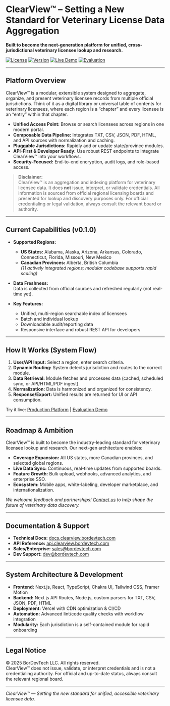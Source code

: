 # ClearView™ – Setting a New Standard for Veterinary License Data Aggregation

**Built to become the next-generation platform for unified, cross-jurisdictional veterinary licensee lookup and research.**

[![License](https://img.shields.io/badge/License-BorDevTech%20Proprietary-blue.svg)](LICENSE)
[![Version](https://img.shields.io/badge/Version-0.1.0-green.svg)](CHANGELOG.md)
[![Live Demo](https://img.shields.io/badge/Live%20Demo-Available-brightgreen.svg)](https://clear-view-two.vercel.app/)
[![Evaluation](https://img.shields.io/badge/Evaluation-Environment-orange.svg)](https://bordevtech.github.io/ClearView/)

---

## Platform Overview

ClearView™ is a modular, extensible system designed to aggregate, organize, and present veterinary licensee records from multiple official jurisdictions. Think of it as a digital library or universal table of contents for veterinary licensees, where each region is a “chapter” and every licensee is an “entry” within that chapter.

- **Unified Access Point:** Browse or search licensees across regions in one modern portal.
- **Composable Data Pipeline:** Integrates TXT, CSV, JSON, PDF, HTML, and API sources with normalization and caching.
- **Pluggable Jurisdictions:** Rapidly add or update state/province modules.
- **API-First & Developer Ready:** Use robust REST endpoints to integrate ClearView™ into your workflows.
- **Security-Focused:** End-to-end encryption, audit logs, and role-based access.

> **Disclaimer:**  
> ClearView™ is an aggregation and indexing platform for veterinary licensee data. It does **not** issue, interpret, or validate credentials. All information is sourced from official regional licensing boards and presented for lookup and discovery purposes only. For official credentialing or legal validation, always consult the relevant board or authority.

---

## Current Capabilities (v0.1.0)

- **Supported Regions:**  
  - **US States:** Alabama, Alaska, Arizona, Arkansas, Colorado, Connecticut, Florida, Missouri, New Mexico  
  - **Canadian Provinces:** Alberta, British Columbia  
  *(11 actively integrated regions; modular codebase supports rapid scaling)*

- **Data Freshness:**  
  Data is collected from official sources and refreshed regularly (not real-time yet).

- **Key Features:**  
  - Unified, multi-region searchable index of licensees
  - Batch and individual lookup
  - Downloadable audit/reporting data
  - Responsive interface and robust REST API for developers

---

## How It Works (System Flow)

1. **User/API Input:** Select a region, enter search criteria.
2. **Dynamic Routing:** System detects jurisdiction and routes to the correct module.
3. **Data Retrieval:** Module fetches and processes data (cached, scheduled sync, or API/HTML/PDF ingest).
4. **Normalization:** Data is harmonized and organized for consistency.
5. **Response/Export:** Unified results are returned for UI or API consumption.

Try it live: [Production Platform](https://clear-view-two.vercel.app/) | [Evaluation Demo](https://bordevtech.github.io/ClearView/)

---

## Roadmap & Ambition

ClearView™ is built to become the industry-leading standard for veterinary licensee lookup and research. Our next-gen architecture enables:

- **Coverage Expansion:** All US states, more Canadian provinces, and selected global regions.
- **Live Data Sync:** Continuous, real-time updates from supported boards.
- **Feature Growth:** Bulk upload, webhooks, advanced analytics, and enterprise SSO.
- **Ecosystem:** Mobile apps, white-labeling, developer marketplace, and internationalization.

*We welcome feedback and partnerships! [Contact us](mailto:dev@bordevtech.com) to help shape the future of veterinary data discovery.*

---

## Documentation & Support

- **Technical Docs:** [docs.clearview.bordevtech.com](https://docs.clearview.bordevtech.com)
- **API Reference:** [api.clearview.bordevtech.com](https://api.clearview.bordevtech.com)
- **Sales/Enterprise:** sales@bordevtech.com
- **Dev Support:** dev@bordevtech.com

---

## System Architecture & Development

- **Frontend:** Next.js, React, TypeScript, Chakra UI, Tailwind CSS, Framer Motion
- **Backend:** Next.js API Routes, Node.js, custom parsers for TXT, CSV, JSON, PDF, HTML
- **Deployment:** Vercel with CDN optimization & CI/CD
- **Automation:** Advanced lint/code quality checks with workflow integration
- **Modularity:** Each jurisdiction is a self-contained module for rapid onboarding

---

## Legal Notice

© 2025 BorDevTech LLC. All rights reserved.  
ClearView™ does not issue, validate, or interpret credentials and is not a credentialing authority. For official and up-to-date status, always consult the relevant regional board.

---

*ClearView™ — Setting the new standard for unified, accessible veterinary licensee data.*